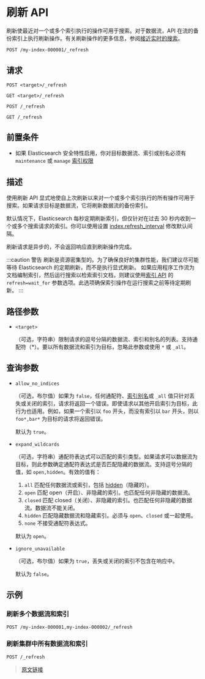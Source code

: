 # 刷新 API

刷新使最近对一个或多个索引执行的操作可用于搜索。对于数据流，API 在流的备份索引上执行刷新操作。有关刷新操作的更多信息，参阅[接近实时的搜索](/search_your_data/near_real-time_search)。

```bash
POST /my-index-000001/_refresh
```

## 请求

`POST <target>/_refresh`

`GET <target>/_refresh`

`POST /_refresh`

`GET /_refresh`

## 前置条件

- 如果 Elasticsearch 安全特性启用，你对目标数据流、索引或别名必须有 `maintenance` 或 `manage` [索引权限](/secure_the_elastic_statck/user_authorization/security_privileges#索引权限)

## 描述

使用刷新 API 显式地使自上次刷新以来对一个或多个索引执行的所有操作可用于搜索。如果请求目标是数据流，它将刷新数据流的备份索引。

默认情况下，Elasticsearch 每秒定期刷新索引，但仅针对在过去 30 秒内收到一个或多个搜索请求的索引。你可以使用设置 [index.refresh_interval](/index_modules) 修改默认间隔。

刷新请求是异步的，不会返回响应直到刷新操作完成。

:::caution 警告
刷新是资源密集型的。为了确保良好的集群性能，我们建议尽可能等待 Elasticsearch 的定期刷新，而不是执行显式刷新。
如果应用程序工作流为文档编制索引，然后运行搜索以检索索引文档，则建议使用[索引 API](/rest_apis) 的 `refresh=wait_for` 参数选项。此选项确保索引操作在运行搜索之前等待定期刷新。
:::

## 路径参数

- `<target>`

  （可选，字符串）限制请求的逗号分隔的数据流、索引和别名的列表。支持通配符（*）。要以所有数据流和索引为目标，忽略此参数或使用 `*` 或 `_all`。

## 查询参数

- `allow_no_indices`

  （可选，布尔值）如果为 `false`，任何通配符、[索引别名](/rest_apis/index_apis/bulk_index_alias)或 `_all` 值只针对丢失或关闭的索引，请求将返回一个错误。即使请求以其他开启索引为目标，此行为也适用。例如，如果一个索引以 `foo` 开头，而没有索引以 `bar` 开头，则以 `foo*,bar*` 为目标的请求将返回错误。

  默认为 `true`。

- `expand_wildcards`

  （可选，字符串）通配符表达式可以匹配的索引类型。如果请求可以数据流为目标，则此参数确定通配符表达式是否匹配隐藏的数据流。支持逗号分隔的值，如 `open,hidden`。有效的值有：

  1. `all`
  匹配任何数据流或索引，包括 [hidden](/rest_apis/api_convention/multi_target_syntax#隐藏数据流和索引)（隐藏的）。
  2. `open`
  匹配 open（开启）、非隐藏的索引。也匹配任何非隐藏的数据流。
  3. `closed`
  匹配 closed（关闭）、非隐藏的索引。也匹配任何非隐藏的数据流。数据流不能关闭。
  4. `hidden`
  匹配隐藏数据流和隐藏索引。必须与 `open`、`closed` 或一起使用。
  5. `none`
  不接受通配符表达式。

  默认为 `open`。

- `ignore_unavailable`

  （可选，布尔值）如果为 `true`，丢失或关闭的索引不包含在响应中。

  默认为 `false`。

## 示例

### 刷新多个数据流和索引

```bash
POST /my-index-000001,my-index-000002/_refresh
```

### 刷新集群中所有数据流和索引

```bash
POST /_refresh
```

> [原文链接](https://www.elastic.co/guide/en/elasticsearch/reference/current/indices-refresh.html)
